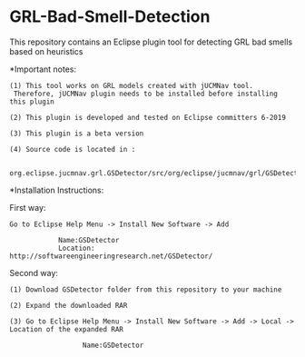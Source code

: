 # GRL-Bad-Smell-Detection
This repository contains an Eclipse plugin tool for detecting GRL bad smells based on heuristics

*Important notes:

    (1) This tool works on GRL models created with jUCMNav tool. 
     Therefore, jUCMNav plugin needs to be installed before installing this plugin
  
    (2) This plugin is developed and tested on Eclipse committers 6-2019

    (3) This plugin is a beta version
     
    (4) Source code is located in :
     
        org.eclipse.jucmnav.grl.GSDetector/src/org/eclipse/jucmnav/grl/GSDetector

*Installation Instructions:

First way:

    Go to Eclipse Help Menu -> Install New Software -> Add
                      
                Name:GSDetector
                Location: http://softwareengineeringresearch.net/GSDetector/

Second way:

    (1) Download GSDetector folder from this repository to your machine

    (2) Expand the downloaded RAR 
                    
    (3) Go to Eclipse Help Menu -> Install New Software -> Add -> Local -> Location of the expanded RAR
                           
                      Name:GSDetector
                      
   
